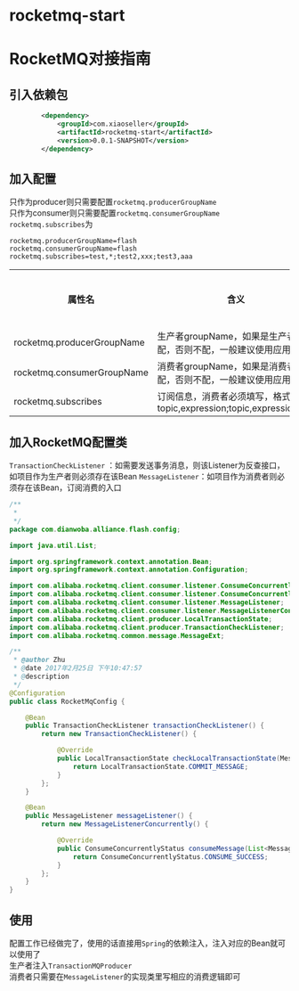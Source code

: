 # rocketmq-start

# RocketMQ对接指南

## 引入依赖包

```xml
		<dependency>
			<groupId>com.xiaoseller</groupId>
			<artifactId>rocketmq-start</artifactId>
			<version>0.0.1-SNAPSHOT</version>
		</dependency>
```

## 加入配置

只作为producer则只需要配置`rocketmq.producerGroupName`  
只作为consumer则只需要配置`rocketmq.consumerGroupName`  
`rocketmq.subscribes`为

```properties
rocketmq.producerGroupName=flash
rocketmq.consumerGroupName=flash
rocketmq.subscribes=test,*;test2,xxx;test3,aaa
```

<table>
    <tr>
        <th>属性名</td>
        <th>含义</td>
        <th>是否必填</td>
    </tr>
    <tr>
        <td>rocketmq.producerGroupName</td>
        <td>生产者groupName，如果是生产者则配，否则不配，一般建议使用应用名</td>
        <td>否</td>
    </tr>
    <tr>
        <td>rocketmq.consumerGroupName</td>
        <td>消费者groupName，如果是消费者则配，否则不配，一般建议使用应用名</td>
        <td>否</td>
    </tr>
    <tr>
        <td>rocketmq.subscribes</td>
        <td>订阅信息，消费者必须填写，格式为 topic,expression;topic,expression.......</td>
        <td>否</td>
    </tr>
</table>

## 加入RocketMQ配置类

`TransactionCheckListener` ：如需要发送事务消息，则该Listener为反查接口，如项目作为生产者则必须存在该Bean
`MessageListener`：如项目作为消费者则必须存在该Bean，订阅消费的入口


```java
/**
 * 
 */
package com.dianwoba.alliance.flash.config;

import java.util.List;

import org.springframework.context.annotation.Bean;
import org.springframework.context.annotation.Configuration;

import com.alibaba.rocketmq.client.consumer.listener.ConsumeConcurrentlyContext;
import com.alibaba.rocketmq.client.consumer.listener.ConsumeConcurrentlyStatus;
import com.alibaba.rocketmq.client.consumer.listener.MessageListener;
import com.alibaba.rocketmq.client.consumer.listener.MessageListenerConcurrently;
import com.alibaba.rocketmq.client.producer.LocalTransactionState;
import com.alibaba.rocketmq.client.producer.TransactionCheckListener;
import com.alibaba.rocketmq.common.message.MessageExt;

/**
 * @author Zhu
 * @date 2017年2月25日 下午10:47:57
 * @description
 */
@Configuration
public class RocketMqConfig {

	@Bean
	public TransactionCheckListener transactionCheckListener() {
		return new TransactionCheckListener() {

			@Override
			public LocalTransactionState checkLocalTransactionState(MessageExt msg) {
				return LocalTransactionState.COMMIT_MESSAGE;
			}
		};
	}

	@Bean
	public MessageListener messageListener() {
		return new MessageListenerConcurrently() {

			@Override
			public ConsumeConcurrentlyStatus consumeMessage(List<MessageExt> msgs, ConsumeConcurrentlyContext context) {
				return ConsumeConcurrentlyStatus.CONSUME_SUCCESS;
			}
		};
	}
}

```

## 使用

配置工作已经做完了，使用的话直接用`Spring`的依赖注入，注入对应的Bean就可以使用了  
生产者注入`TransactionMQProducer`  
消费者只需要在`MessageListener`的实现类里写相应的消费逻辑即可
